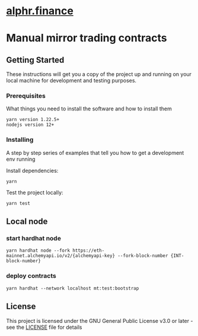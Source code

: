 # [alphr.finance](alphr.finance)
# Manual mirror trading contracts

## Getting Started

These instructions will get you a copy of the project up and running on your local machine for development and testing purposes.

### Prerequisites

What things you need to install the software and how to install them

```
yarn version 1.22.5+
nodejs version 12+
```

### Installing

A step by step series of examples that tell you how to get a development env running

Install dependencies:
```
yarn
```

Test the project locally:
```
yarn test
```

## Local node 

### start hardhat node

    yarn hardhat node --fork https://eth-mainnet.alchemyapi.io/v2/{alchemyapi-key} --fork-block-number {INT-block-number}

### deploy contracts

    yarn hardhat --network localhost mt:test:bootstrap

## License

This project is licensed under the GNU General Public License v3.0 or later - see the [LICENSE](LICENSE) file for details
